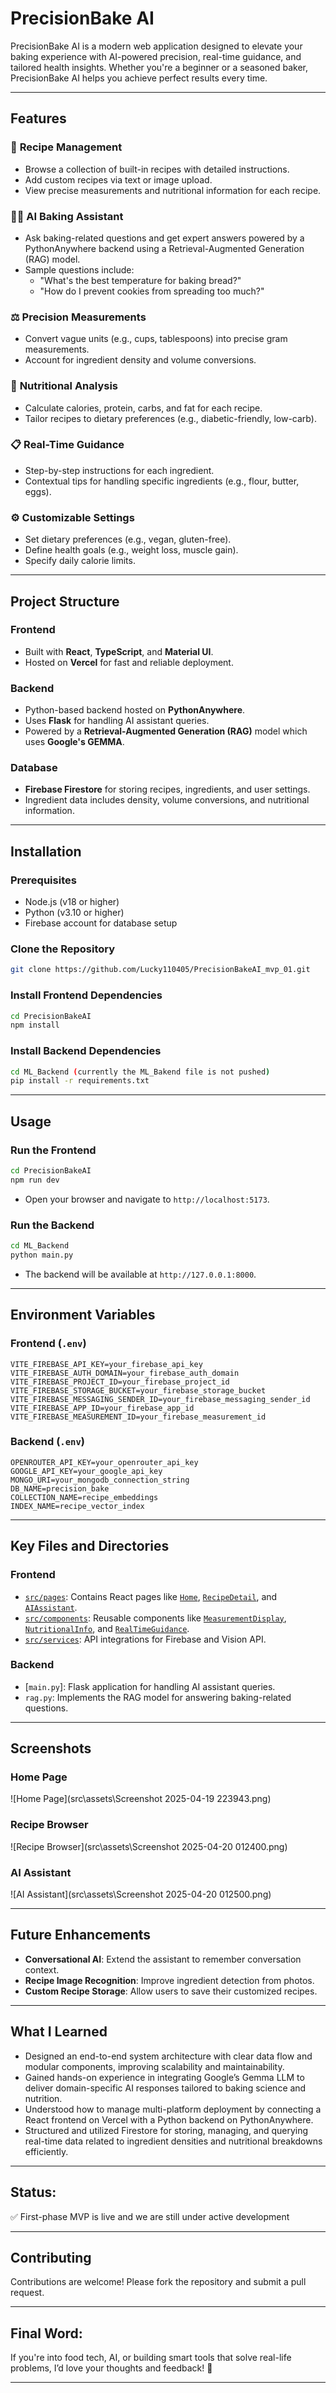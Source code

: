 # PrecisionBake AI

PrecisionBake AI is a modern web application designed to elevate your baking experience with AI-powered precision, real-time guidance, and tailored health insights. Whether you're a beginner or a seasoned baker, PrecisionBake AI helps you achieve perfect results every time.

---

## Features

### 🎂 **Recipe Management**
- Browse a collection of built-in recipes with detailed instructions.
- Add custom recipes via text or image upload.
- View precise measurements and nutritional information for each recipe.

### 🧑‍🍳 **AI Baking Assistant**
- Ask baking-related questions and get expert answers powered by a PythonAnywhere backend using a Retrieval-Augmented Generation (RAG) model.
- Sample questions include:
  - "What's the best temperature for baking bread?"
  - "How do I prevent cookies from spreading too much?"

### ⚖️ **Precision Measurements**
- Convert vague units (e.g., cups, tablespoons) into precise gram measurements.
- Account for ingredient density and volume conversions.

### 🥗 **Nutritional Analysis**
- Calculate calories, protein, carbs, and fat for each recipe.
- Tailor recipes to dietary preferences (e.g., diabetic-friendly, low-carb).

### 📋 **Real-Time Guidance**
- Step-by-step instructions for each ingredient.
- Contextual tips for handling specific ingredients (e.g., flour, butter, eggs).

### ⚙️ **Customizable Settings**
- Set dietary preferences (e.g., vegan, gluten-free).
- Define health goals (e.g., weight loss, muscle gain).
- Specify daily calorie limits.

---

## Project Structure

### **Frontend**
- Built with **React**, **TypeScript**, and **Material UI**.
- Hosted on **Vercel** for fast and reliable deployment.

### **Backend**
- Python-based backend hosted on **PythonAnywhere**.
- Uses **Flask** for handling AI assistant queries.
- Powered by a **Retrieval-Augmented Generation (RAG)** model which uses **Google's GEMMA**.

### **Database**
- **Firebase Firestore** for storing recipes, ingredients, and user settings.
- Ingredient data includes density, volume conversions, and nutritional information.

---

## Installation

### Prerequisites
- Node.js (v18 or higher)
- Python (v3.10 or higher)
- Firebase account for database setup

### Clone the Repository
```bash
git clone https://github.com/Lucky110405/PrecisionBakeAI_mvp_01.git
```

### Install Frontend Dependencies
```bash
cd PrecisionBakeAI
npm install
```

### Install Backend Dependencies
```bash
cd ML_Backend (currently the ML_Bakend file is not pushed)
pip install -r requirements.txt
```

---

## Usage

### Run the Frontend
```bash
cd PrecisionBakeAI
npm run dev
```
- Open your browser and navigate to `http://localhost:5173`.

### Run the Backend
```bash
cd ML_Backend
python main.py
```
- The backend will be available at `http://127.0.0.1:8000`.

---

## Environment Variables

### Frontend (`.env`)
```env
VITE_FIREBASE_API_KEY=your_firebase_api_key
VITE_FIREBASE_AUTH_DOMAIN=your_firebase_auth_domain
VITE_FIREBASE_PROJECT_ID=your_firebase_project_id
VITE_FIREBASE_STORAGE_BUCKET=your_firebase_storage_bucket
VITE_FIREBASE_MESSAGING_SENDER_ID=your_firebase_messaging_sender_id
VITE_FIREBASE_APP_ID=your_firebase_app_id
VITE_FIREBASE_MEASUREMENT_ID=your_firebase_measurement_id
```

### Backend (`.env`)
```env
OPENROUTER_API_KEY=your_openrouter_api_key
GOOGLE_API_KEY=your_google_api_key
MONGO_URI=your_mongodb_connection_string
DB_NAME=precision_bake
COLLECTION_NAME=recipe_embeddings
INDEX_NAME=recipe_vector_index
```

---

## Key Files and Directories

### Frontend
- [`src/pages`](src/pages ): Contains React pages like [`Home`](src/App.tsx ), [`RecipeDetail`](src/App.tsx ), and [`AIAssistant`](src/App.tsx ).
- [`src/components`](src/components ): Reusable components like [`MeasurementDisplay`](src/components/MeasurementDisplay.jsx ), [`NutritionalInfo`](src/components/NutritionalInfo.jsx ), and [`RealTimeGuidance`](src/components/RealTimeGuidance.jsx ).
- [`src/services`](src/services ): API integrations for Firebase and Vision API.

### Backend
- [`main.py`]: Flask application for handling AI assistant queries.
- `rag.py`: Implements the RAG model for answering baking-related questions.

---

## Screenshots

### Home Page
![Home Page](src\assets\Screenshot 2025-04-19 223943.png)

### Recipe Browser
![Recipe Browser](src\assets\Screenshot 2025-04-20 012400.png)

### AI Assistant
![AI Assistant](src\assets\Screenshot 2025-04-20 012500.png)

---

## Future Enhancements
- **Conversational AI**: Extend the assistant to remember conversation context.
- **Recipe Image Recognition**: Improve ingredient detection from photos.
- **Custom Recipe Storage**: Allow users to save their customized recipes.

---

## What I Learned
- Designed an end-to-end system architecture with clear data flow and modular components, improving scalability and maintainability.
- Gained hands-on experience in integrating Google’s Gemma LLM to deliver domain-specific AI responses tailored to baking science and nutrition.
- Understood how to manage multi-platform deployment by connecting a React frontend on Vercel with a Python backend on PythonAnywhere.
- Structured and utilized Firestore for storing, managing, and querying real-time data related to ingredient densities and nutritional breakdowns efficiently.

---

## Status:
✅ First-phase MVP is live and we are still under active development

---

## Contributing
Contributions are welcome! Please fork the repository and submit a pull request.

---

## Final Word: 
If you're into food tech, AI, or building smart tools that solve real-life problems, I’d love your thoughts and feedback! 🙌

---